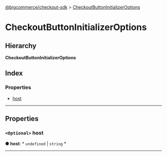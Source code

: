 [@bigcommerce/checkout-sdk](../README.md) > [CheckoutButtonInitializerOptions](../interfaces/checkoutbuttoninitializeroptions.md)

# CheckoutButtonInitializerOptions

## Hierarchy

**CheckoutButtonInitializerOptions**

## Index

### Properties

* [host](checkoutbuttoninitializeroptions.md#host)

---

## Properties

<a id="host"></a>

### `<Optional>` host

**● host**: * `undefined` &#124; `string`
*

___

